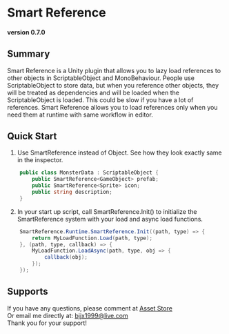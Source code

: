 # Smart Reference
#### version 0.7.0

## Summary
Smart Reference is a Unity plugin that allows you to lazy load references to other objects in ScriptableObject and MonoBehaviour.
People use ScriptableObject to store data, but when you reference other objects, they will be treated as dependencies and will be loaded when the ScriptableObject is loaded.
This could be slow if you have a lot of references. Smart Reference allows you to load references only when you need them at runtime with same workflow in editor.

## Quick Start
1. Use SmartReference instead of Object. See how they look exactly same in the inspector.
```csharp
    public class MonsterData : ScriptableObject {
        public SmartReference<GameObject> prefab;
        public SmartReference<Sprite> icon;
        public string description;
    }
```

2. In your start up script, call SmartReference.Init() to initialize the SmartReference system with your load and async load functions.
```csharp
    SmartReference.Runtime.SmartReference.Init((path, type) => {
        return MyLoadFunction.Load(path, type);
    }, (path, type, callback) => {
        MyLoadFunction.LoadAsync(path, type, obj => {
            callback(obj);
        });
    });
```

## Supports
If you have any questions, please comment at [Asset Store](https://u3d.as/35Sh)  
Or email me directly at: [bjjx1999@live.com](mailto:bjjx1999@live.com)  
Thank you for your support!